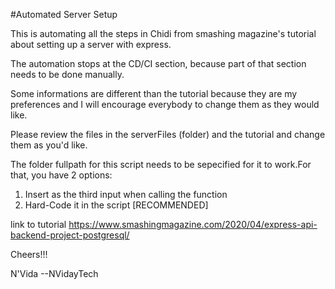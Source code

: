 #Automated Server Setup 

This is automating all the steps in Chidi from smashing magazine's tutorial about setting up a server with express. 

The automation stops at the CD/CI section, because part of that section needs to be done manually. 

Some informations are different than the tutorial because they are my preferences and I will encourage everybody to change them as they would like. 

Please review the files in the serverFiles (folder)  and the tutorial and change them as you'd like. 

The folder fullpath  for this script needs to be sepecified for it to work.For that, you have 2 options:

1) Insert as the third input when calling the function 
2) Hard-Code it in the script [RECOMMENDED]  

link to tutorial
https://www.smashingmagazine.com/2020/04/express-api-backend-project-postgresql/ 



Cheers!!!

N'Vida 
--NVidayTech

